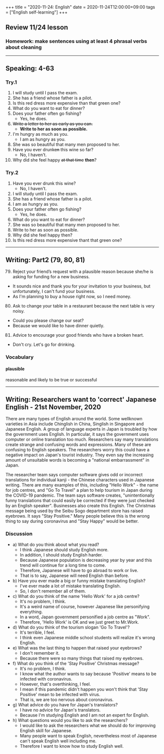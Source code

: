 +++
title =  "2020-11-24: English"
date = 2020-11-24T12:00:00+09:00
tags = ["English self-learning"]
+++

## Review 11/24 lesson

### Homework: make sentences using at least 4 phrasal verbs about cleaning


- - -

## Speaking: 4-63

### Try.1

1. I will study until I pass the exam.
2. She has a friend whose father is a pilot.
3. Is this red dress more expensive than that green one?
4. What do you want to eat for dinner?
5. Does your father often go fishing?
    - Yes, he does.
6. ~~Write a letter to her as early as you can.~~
    - **Write to her as soon as possible.**
7. I'm hungry as much as you.
    - I am as hungry as you.
8. She was so beautiful that many men proposed to her.
9. Have you ever drunk~~en~~ this wine so far?
    - No, I haven't.
10. Why did she feel happy ~~at that time~~ **then**?

### Try.2

1. Have you ever drunk this wine?
    - No, I haven't.
2. I will study until I pass the exam.
3. She has a friend whose father is a pilot.
4. I am as hungry as you.
5. Does your father often go fishing?
    - Yes, he does.
6. What do you want to eat for dinner?
7. She was so beautiful that many men proposed to her.
8. Write to her as soon as possible.
9. Why did she feel happy then?
10. Is this red dress more expensive thant that green one?

- - -

## Writing: Part2 (79, 80, 81)

79. Reject your friend’s request with a plausible reason because she/he is asking for funding for a new business.
  - It sounds nice and thank you for your invitation to your business,
    but unfortunately, I can't fund your business.
  - As I'm planning to buy a house right now, so I need money.
80. Ask to change your table in a restaurant because the next table is very noisy.
  - Could you please change our seat?
  - Because we would like to have dinner quietly.
81. Advice to encourage your good friends who have a broken heart.
  - Don't cry. Let's go for drinking.

### Vocabulary

#### plausible
reasonable and likely to be true or successful

- - -

## Writing: Researchers want to 'correct' Japanese English - 21st November, 2020

There are many types of English around the world. Some wellknown varieties in Asia include Chinglish in China, Singlish in Singapore and Japanese English. A group of language experts in Japan is troubled by how the government uses English. In particular, it says the government uses computer or online translation too much. Researchers say many translations create strange and confusing words and expressions. Many of these are confusing to English speakers. The researchers worry this could have a negative impact on Japan's tourist industry. They even say the increasing amount of unsuitable words is becoming a "national embarrassment" in Japan.

The researcher team says computer software gives odd or incorrect translations for individual kanji - the Chinese characters used in Japanese writing. There are many examples of this, including "Hello Work" - the name for job centres, and "Go To Travel" a plan to help tourism in Japan during the COVID-19 pandemic. The team says software creates, "unintentionally funny translations that could easily be corrected if they were just checked by an English speaker". Businesses also create this English. The Christmas message being used by the Seibu Sogo department store has raised eyebrows. It says "Stay Positive." Many people believe this is the wrong thing to say during coronavirus and "Stay Happy" would be better.

### Discussion

* a) What do you think about what you read?
  - I think Japanese should study English more.
  - In addition, I should study English harder.
  - Because Japanese population is decreasing year by year and
    this trend will continue for a long time to come.
  - Therefore, Japanese will have to go abroad to work or live.
  - That is to say, Japanese will need English than before.
* b) Have you ever made a big or funny mistake translating English?
  - I've ever made a lot of mistake translating English.
  - So, I don't remember all of them.
* c) What do you think of the name 'Hello Work' for a job centre?
  - It's no problem, I think.
  - It's a weird name of course, however Japanese like personifying everything.
  - In a word, Japan government personified a job centre as "Work".
  - Therefore, 'Hello Work' is OK and we just greet to Mr.Work.
* d) What do you think of the tourism slogan 'Go To Travel'?
  - It's terrible, I feel.
  - I think even Japanese middle school students will realize it's wrong English.
* e) What was the last thing to happen that raised your eyebrows?
  - I don't remember it.
  - Because there were so many things that raised my eyebrows.
* f) What do you think of the 'Stay Positive' Christmas message?
  - It's no problem, I think.
  - I know what the author wants to say
    because 'Positive' means to be infected with coronavirus.
  - However, that's overthinking, I feel.
  - I mean if this pandemic didn't happen
    you won't think that 'Stay Positive' mean to be infected with virus.
  - That is, we are too nervous about coronavirus.
* g) What advice do you have for Japan's translators?
  - I have no advice for Japan's translators.
  - Because I'm studying English and I am not an expert for English.
* h) What questions would you like to ask the researchers?
  - I would like to ask the researchers
    what we should do for improving English skill for Japanese.
  - Many people want to speak English,
    nevertheless most of Japanese can't speak English well including me.
  - Therefore I want to know how to study English well.


